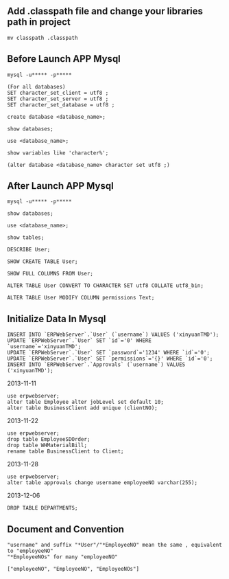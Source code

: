 

## Add .classpath file and change your libraries path in project

	mv classpath .classpath


## Before Launch APP Mysql

	mysql -u***** -p*****
	
	(For all databases)
	SET character_set_client = utf8 ; 
	SET character_set_server = utf8 ;
	SET character_set_database = utf8 ; 
	
	create database <database_name>;
	
	show databases;

	use <database_name>;
	
	show variables like 'character%';

	(alter database <database_name> character set utf8 ;)


## After Launch APP Mysql

	mysql -u***** -p*****

	show databases;

	use <database_name>;

	show tables;

	DESCRIBE User;
	
	SHOW CREATE TABLE User;
	
	SHOW FULL COLUMNS FROM User;
	
	ALTER TABLE User CONVERT TO CHARACTER SET utf8 COLLATE utf8_bin;
	
	ALTER TABLE User MODIFY COLUMN permissions Text;
	
	
	
	
## Initialize Data In Mysql 
	
	INSERT INTO `ERPWebServer`.`User` (`username`) VALUES ('xinyuanTMD');
	UPDATE `ERPWebServer`.`User` SET `id`='0' WHERE `username`='xinyuanTMD';
	UPDATE `ERPWebServer`.`User` SET `password`='1234' WHERE `id`='0';
	UPDATE `ERPWebServer`.`User` SET `permissions`='{}' WHERE `id`='0';
	INSERT INTO `ERPWebServer`.`Approvals` (`username`) VALUES ('xinyuanTMD');
	
	
	
	
	
2013-11-11
	
	use erpwebserver;
	alter table Employee alter jobLevel set default 10;
	alter table BusinessClient add unique (clientNO);
	
	
2013-11-22

	use erpwebserver;
	drop table EmployeeSDOrder;
	drop table WHMaterialBill;
	rename table BusinessClient to Client;


2013-11-28

	use erpwebserver;
	alter table approvals change username employeeNO varchar(255);


2013-12-06
	
	DROP TABLE DEPARTMENTS;

## Document and Convention

	"username" and suffix "*User"/"*EmployeeNO" mean the same , equivalent to "employeeNO" 
	"*EmployeeNOs" for many "employeeNO"
	
	["employeeNO", "EmployeeNO", "EmployeeNOs"]
